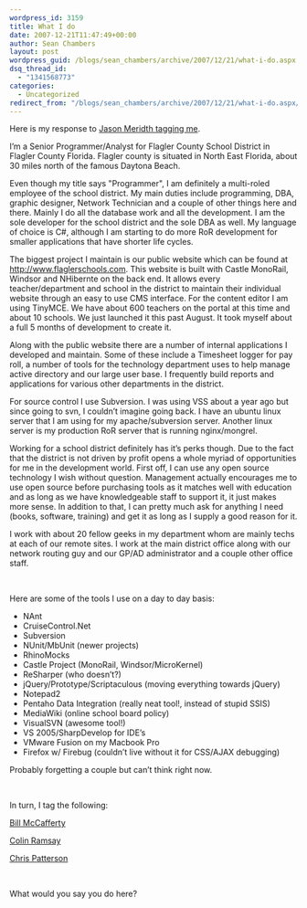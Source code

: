 ```yaml
---
wordpress_id: 3159
title: What I do
date: 2007-12-21T11:47:49+00:00
author: Sean Chambers
layout: post
wordpress_guid: /blogs/sean_chambers/archive/2007/12/21/what-i-do.aspx
dsq_thread_id:
  - "1341568773"
categories:
  - Uncategorized
redirect_from: "/blogs/sean_chambers/archive/2007/12/21/what-i-do.aspx/"
---
```

Here is my response to <a href="http://lostechies.com/blogs/jason_meridth/archive/2007/12/20/what-i-do.aspx" target="_blank">Jason Meridth tagging me</a>.

I&#8217;m a Senior Programmer/Analyst for Flagler County School District in Flagler County Florida. Flagler county is situated in North East Florida, about 30 miles north of the famous Daytona Beach.

Even though my title says "Programmer", I am definitely a multi-roled employee of the school district. My main duties include programming, DBA, graphic designer, Network Technician and a couple of other things here and there. Mainly I do all the database work and all the development. I am the sole developer for the school district and the sole DBA as well. My language of choice is C#, although I am starting to do more RoR development for smaller applications that have shorter life cycles.

The biggest project I maintain is our public website which can be found at <http://www.flaglerschools.com>. This website is built with Castle MonoRail, Windsor and NHibernte on the back end. It allows every teacher/department and school in the district to maintain their individual website through an easy to use CMS interface. For the content editor I am using TinyMCE. We have about 600 teachers on the portal at this time and about 10 schools. We just launched it this past August. It took myself about a full 5 months of development to create it.

Along with the public website there are a number of internal applications I developed and maintain. Some of these include a Timesheet logger for pay roll, a number of tools for the technology department uses to help manage active directory and our large user base. I frequently build reports and applications for various other departments in the district.

For source control I use Subversion. I was using VSS about a year ago but since going to svn, I couldn&#8217;t imagine going back. I have an ubuntu linux server that I am using for my apache/subversion server. Another linux server is my production RoR server that is running nginx/mongrel.

Working for a school district definitely has it&#8217;s perks though. Due to the fact that the district is not driven by profit opens a whole myriad of opportunities for me in the development world. First off, I can use any open source technology I wish without question. Management actually encourages me to use open source before purchasing tools as it matches well with education and as long as we have knowledgeable staff to support it, it just makes more sense. In addition to that, I can pretty much ask for anything I need (books, software, training) and get it as long as I supply a good reason for it.

I work with about 20 fellow geeks in my department whom are mainly techs at each of our remote sites. I work at the main district office along with our network routing guy and our GP/AD administrator and a couple other office staff.

&#160;

Here are some of the tools I use on a day to day basis:

  * NAnt 
  * CruiseControl.Net 
  * Subversion 
  * NUnit/MbUnit (newer projects) 
  * RhinoMocks 
  * Castle Project (MonoRail, Windsor/MicroKernel) 
  * ReSharper (who doesn&#8217;t?) 
  * jQuery/Prototype/Scriptaculous (moving everything towards jQuery) 
  * Notepad2 
  * Pentaho Data Integration (really neat tool!, instead of stupid SSIS) 
  * MediaWiki (online school board policy) 
  * VisualSVN (awesome tool!) 
  * VS 2005/SharpDevelop for IDE&#8217;s 
  * VMware Fusion on my Macbook Pro 
  * Firefox w/ Firebug (couldn&#8217;t live without it for CSS/AJAX debugging) 

Probably forgetting a couple but can&#8217;t think right now.

&#160;

In turn, I tag the following:

<a href="http://devlicio.us/blogs/billy_mccafferty/default.aspx" target="_blank">Bill McCafferty</a>

<a href="http://lostechies.com/blogs/colin_ramsay/default.aspx" target="_blank">Colin Ramsay</a>

<a href="http://blog.phatboyg.com/" target="_blank">Chris Patterson</a>

&#160;

What would you say you do here?